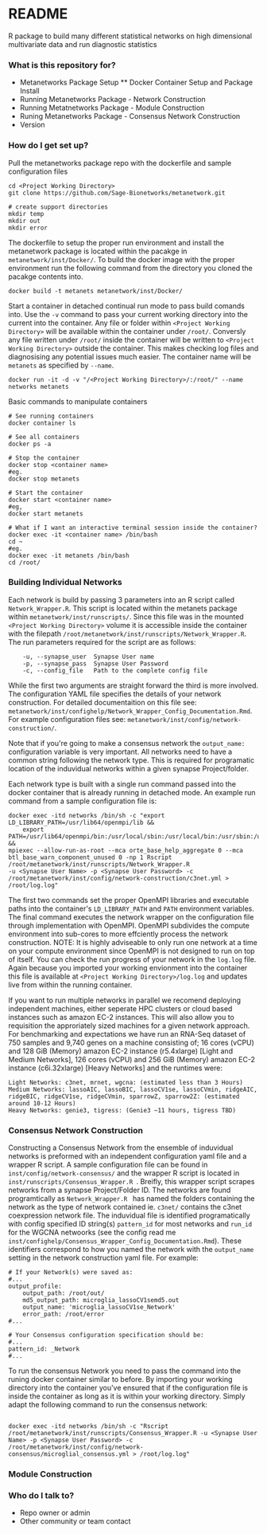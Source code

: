 # README

R package to build many different statistical networks on high dimensional multivariate data and run diagnostic statistics

### What is this repository for? 

* Metanetworks Package Setup
** Docker Container Setup and Package Install
* Running Metanetworks Package - Network Construction
* Running Metatnetworks Package - Module Construction
* Runing Metanetworks Package - Consensus Network Construction
* Version

### How do I get set up?

Pull the metanetworks package repo with the dockerfile and sample configuration files

```
cd <Project Working Directory>
git clone https://github.com/Sage-Bionetworks/metanetwork.git

# create support directories 
mkdir temp
mkdir out
mkdir error
```

The dockerfile to setup the proper run environment and install the metanetwork package is located within the pacakge in `metanetwork/inst/Docker/`.
To build the docker image with the proper environment run the following command from the directory you cloned the pacakge contents into.

```
docker build -t metanets metanetwork/inst/Docker/
``` 

Start a container in detached continual run mode to pass build comands into. Use the `-v` command to pass your current working directory
 into the current into the container. Any file or folder within `<Project Working Directory>` will be available within the container under
`/root/`. Conversly any file written under `/root/` inside the container will be written to `<Project Working Directory>` outside the container.
This makes checking log files and diagnosising any potential issues much easier. The container name will be `metanets` as specified by
`--name`. 

```
docker run -it -d -v "/<Project Working Directory>/:/root/" --name networks metanets
```

Basic commands to manipulate containers

```
# See running containers
docker container ls

# See all containers
docker ps -a

# Stop the container
docker stop <container name>
#eg.
docker stop metanets

# Start the container
docker start <container name>
#eg,
docker start metanets

# What if I want an interactive terminal session inside the container?
docker exec -it <container name> /bin/bash
cd ~
#eg.
docker exec -it metanets /bin/bash
cd /root/
```

### Building Individual Networks

Each network is build by passing 3 parameters into an R script called `Network_Wrapper.R`. This script is located within the metanets package within 
`metanetwork/inst/runscripts/`. Since this file was in the mounted `<Project Working Directory>` volume it is accessible inside the container with the filepath 
`/root/metanetwork/inst/runscripts/Network_Wrapper.R`. The run parameters required for the script are as follows: 
``` 
	-u, --synapse_user	Synapse User name
	-p, --synapse_pass	Synapse User Password
	-c, --config_file	Path to the complete config file
```

While the first two arguments are straight forward the third is more involved. The configuration YAML file specifies the details of your network construction. For 
detailed documentaition on this file see: `metanetwork/inst/confighelp/Network_Wrapper_Config_Documentation.Rmd`. For example configuration files see: 
`metanetwork/inst/config/network-construction/`.

Note that if you're going to make a consensus network the `output_name:` configuration variable is very important. All networks need to have a common string following the network type. This is required for programatic location of the induvidual networks within a given synapse Project/folder.

Each network type is built with a single run command passed into the docker container that is already running in detached mode. An example run command from
a sample configuration file is:

```
docker exec -itd networks /bin/sh -c "export LD_LIBRARY_PATH=/usr/lib64/openmpi/lib && 
	export PATH=/usr/lib64/openmpi/bin:/usr/local/sbin:/usr/local/bin:/usr/sbin:/usr/bin:/sbin:/bin:/usr/lib64/openmpi/bin && 
mpiexec --allow-run-as-root --mca orte_base_help_aggregate 0 --mca btl_base_warn_component_unused 0 -np 1 Rscript /root/metanetwork/inst/runscripts/Network_Wrapper.R 
-u <Synapse User Name> -p <Synapse User Password> -c /root/metanetwork/inst/config/network-construction/c3net.yml > /root/log.log"
```

The first two commands set the proper OpenMPI libraries and executable paths into the container's `LD_LIBRARY_PATH` and `PATH` environment variables.
The final command executes the network wrapper on the configuration file through implementation with OpenMPI. OpenMPI subdivides the compute environment into sub-cores
to more effciently process the network construction. NOTE: It is highly adviseable to only run one network at a time on your compute environment since OpenMPI is not
designed to run on top of itself. You can check the run progress of your network in the `log.log` file. Again because you imported your working envionment into the
container this file is available at `<Project Working Directory>/log.log` and updates live from within the running container.

If you want to run multiple networks in parallel we recomend deploying independent machines, either seperate HPC clusters or cloud based instances such as amazon EC-2
instances. This will also allow you to requisition the approriately sized machines for a given network approach. For benchmarking and expectations we have run an RNA-Seq dataset
of 750 samples and 9,740 genes on a machine consisting of; 16 cores (vCPU) and 128 GiB (Memory) amazon EC-2 instance (r5.4xlarge) [Light and Medium Networks], 126 cores (vCPU) and 256 GiB (Memory) amazon EC-2 instance (c6i.32xlarge) [Heavy Networks] and the runtimes were:
```
Light Networks: c3net, mrnet, wgcna: (estimated less than 3 Hours)
Medium Networks: lassoAIC, lassoBIC, lassoCV1se, lassoCVmin, ridgeAIC, ridgeBIC, ridgeCV1se, ridgeCVmin, sparrowZ, sparrow2Z: (estimated around 10-12 Hours)
Heavy Networks: genie3, tigress: (Genie3 ~11 hours, tigress TBD)
``` 
### Consensus Network Construction

Constructing a Consensus Network from the ensemble of induvidual networks is preformed with an independent configuration yaml file and a wrapper R script. A sample configuration file can be found in `inst/config/network-consensus/` and the wrapper R script is located in `inst/runscripts/Consensus_Wrapper.R `. Breifly, this wrapper script scrapes networks from a synapse Project/Folder ID. The networks are found programtically as `Network_Wrapper.R ` has named the folders containing the network as the type of network contained ie. `c3net/` contains the c3net coexpression network file. The induvidual file is identified programatically with config specified ID string(s) `pattern_id` for most networks and `run_id` for the WGCNA netwoorks (see the config read me `inst/confighelp/Consensus_Wrapper_Config_Documentation.Rmd`). These identifiers correspond to how you named the network with the `output_name` setting in the network construction yaml file. For example:

```
# If your Network(s) were saved as:
#...
output_profile:
    output_path: /root/out/
    md5_output_path: microglia_lassoCV1semd5.out
    output_name: 'microglia_lassoCV1se_Network'
    error_path: /root/error
#...

# Your Consensus configuration specification should be:
#...
pattern_id: _Network
#...
```

To run the consensus Network you need to pass the command into the runing docker container similar to before. By importing your working directory into the container you've ensured that if the configuration file is inside the container as long as it is within your working directory. Simply adapt the following command to run the consensus network:

```

docker exec -itd networks /bin/sh -c "Rscript /root/metanetwork/inst/runscripts/Consensus_Wrapper.R -u <Synapse User Name> -p <Synapse User Password> -c /root/metanetwork/inst/config/network-consensus/microglial_consensus.yml > /root/log.log"

```

### Module Construction


### Who do I talk to? 

* Repo owner or admin
* Other community or team contact
